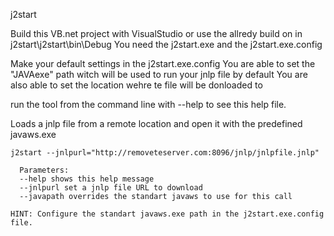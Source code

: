 j2start

Build this VB.net project with VisualStudio or use the allredy build on in j2start\j2start\bin\Debug
You need the j2start.exe and the j2start.exe.config

Make your default settings in the j2start.exe.config
You are able to set the "JAVAexe" path witch will be used to run your jnlp file by default
You are also able to set the location wehre te file will be donloaded to

run the tool from the command line with --help to see this help file.

Loads a jnlp file from a remote location and open it with the predefined javaws.exe


``` code
j2start --jnlpurl="http://removeteserver.com:8096/jnlp/jnlpfile.jnlp"

  Parameters:
  --help shows this help message
  --jnlpurl set a jnlp file URL to download
  --javapath overrides the standart javaws to use for this call

HINT: Configure the standart javaws.exe path in the j2start.exe.config file.
```
